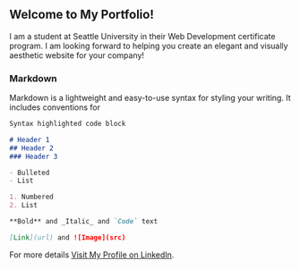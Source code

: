 ## Welcome to My Portfolio! 

I am a student at Seattle University in their Web Development certificate program. I am looking forward to helping you create an elegant and visually aesthetic website for your company! 
        
### Markdown

Markdown is a lightweight and easy-to-use syntax for styling your writing. It includes conventions for

```markdown
Syntax highlighted code block

# Header 1
## Header 2
### Header 3

- Bulleted
- List

1. Numbered
2. List

**Bold** and _Italic_ and `Code` text

[Link](url) and ![Image](src)
```

For more details [Visit My Profile on LinkedIn](https://www.linkedin.com/in/jamila-youngblood-2507566a).
